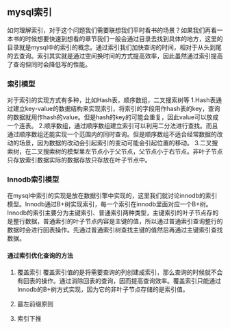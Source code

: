 ## mysql索引
如何理解索引，对于这个问题我们需要联想我们平时看书的场景？如果我们再看一本书的时候想要快速到想看的章节我们一般会通过目录去找到具体的地方，这里的目录就是mysql中的索引的概念。通过索引我们加快查询的时间，相对于从头到尾的去查询。索引其实就是通过空间换时间的方式提高效率，因此虽然通过索引提高了查询但同时会降低写的性能。
### 索引模型
对于索引的实现方式有多种，比如Hash表，顺序数组，二叉搜索树等
1.Hash表通过建立key-value的数据结构来实现索引，将索引的字段用作hash表的key，查询的数据就用作hash的value。但是hash的key的可能会重复，因此value可以放成一个连表。
2.顺序数组，通过顺序数组建立索引可以利用二分法进行查找。而且通过顺序数组还能实现一个范围内的同时查询。但是顺序数组不适合经常数据的改动的场景，因为数据的改动会引起索引的变动可能会引起位置的移动。
3.二叉搜索树，在二叉搜索树的模型里左节点小于父节点，父节点小于右节点。非叶子节点只存放索引数据实际的数据存放只存放在叶子节点中。
### Innodb索引模型
在mysql中索引的实现是放在数据引擎中实现的，这里我们就讨论innodb的索引模型。Innodb通过B+树实现索引，每一个索引在innodb里面对应一个B+树。Innodb的索引主要分为主键索引、普通索引两种类型，主键索引的叶子节点存的是整行数据，普通索引的叶子节点内容是主键的值，所以通过普通索引查询整行的数据时会进行回表操作。先通过普通索引树查找主键的值然后再通过主键索引查找数据。
#### 通过索引优化查询的方法
1. 覆盖索引
覆盖索引值的是将需要查询的列创建成索引，那么查询的时候就不会有回表的操作。通过消除回表的查询，因而提高查询效率。覆盖索引只能通过Innodb的B+树方式实现，因为它的非叶子节点存储的是索引值。
2. 最左前缀原则

4. 索引下推

<!--stackedit_data:
eyJoaXN0b3J5IjpbMTYwMzU3MDg4NywxMTgxMTUxMTY1LC0xMD
k4OTA0NzIwLDI0MDQ2MjU1Nyw2MzIxNTkwOTFdfQ==
-->